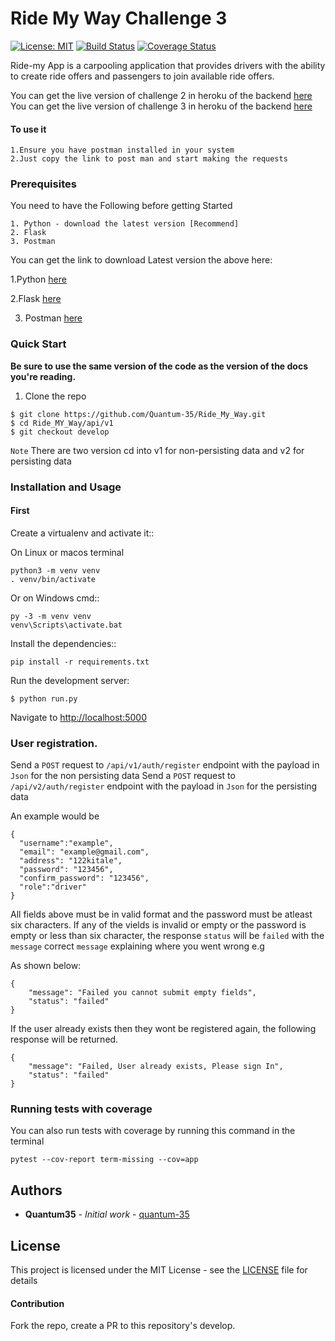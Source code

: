 # Ride My Way Challenge 3
[![License: MIT](https://img.shields.io/badge/License-MIT-yellow.svg)](https://opensource.org/licenses/MIT)
[![Build Status](https://travis-ci.org/Quantum-35/Ride_My_Way_Challenge2.svg?branch=ft-develop-ch3-signup-%23158626501)](https://travis-ci.org/Quantum-35/Ride_My_Way_Challenge2)
[![Coverage Status](https://coveralls.io/repos/github/Quantum-35/Ride_My_Way_Challenge2/badge.svg?branch=fix-bugs)](https://coveralls.io/github/Quantum-35/Ride_My_Way_Challenge2?branch=fix-bugs)

Ride-my App is a carpooling application that provides drivers with the ability to create ride offers
and passengers to join available ride offers.

You can get the live version of challenge 2 in heroku of the backend [here](https://andela-challenge2-ride-with-me.herokuapp.com)
You can get the live version of challenge 3 in heroku of the backend [here](https://fix-bugs.herokuapp.com)
#### To use it 
```
1.Ensure you have postman installed in your system
2.Just copy the link to post man and start making the requests
```

### Prerequisites

You need to have the Following before getting Started

```
1. Python - download the latest version [Recommend]
2. Flask
3. Postman
```
You can get the link to download Latest version the above here:

   1.Python [here](https://www.python.org/downloads/)
    
   2.Flask [here](http://flask.pocoo.org/docs/1.0/installation/)
    
   3. Postman [here](https://www.getpostman.com/apps)


### Quick Start
**Be sure to use the same version of the code as the version of the docs
you're reading.**

1. Clone the repo
  ```
  $ git clone https://github.com/Quantum-35/Ride_My_Way.git
  $ cd Ride_MY_Way/api/v1
  $ git checkout develop
  ```
```Note``` There are two version cd into v1 for non-persisting data and v2 for persisting data

### Installation and Usage
#### First
Create a virtualenv and activate it::

On Linux or macos terminal

    python3 -m venv venv
    . venv/bin/activate

Or on Windows cmd::

    py -3 -m venv venv
    venv\Scripts\activate.bat

Install the dependencies::

    pip install -r requirements.txt 

Run the development server:
  ```
  $ python run.py
  ```

Navigate to [http://localhost:5000](http://localhost:5000)

### User registration.
Send a `POST` request to `/api/v1/auth/register` endpoint with the payload in
`Json` for the non persisting data
Send a `POST` request to `/api/v2/auth/register` endpoint with the payload in
`Json` for the  persisting data

An example would be
```
{   
  "username":"example",
  "email": "example@gmail.com",
  "address": "122kitale",
  "password": "123456",
  "confirm_password": "123456",
  "role":"driver"
}
```

All fields above must be in valid  format and the password must be
atleast six characters.
If any of the vields is invalid  or empty or the password is empty or less than
six character, the response `status` will be `failed` with the `message` correct `message`
explaining where you went wrong e.g

As shown below:
```
{
    "message": "Failed you cannot submit empty fields",
    "status": "failed"
}
```

If the user already exists then they wont be registered again, the
following response will be returned.
```
{
    "message": "Failed, User already exists, Please sign In",
    "status": "failed"
}
```

### Running tests with coverage
You can also run tests with coverage by running this command in the terminal
```
pytest --cov-report term-missing --cov=app
```
## Authors

* **Quantum35** - *Initial work* - [quantum-35](https://github.com/Quantum-35/Ride_My_Way/)

## License

This project is licensed under the MIT License - see the [LICENSE](LICENSE) file for details

#### Contribution
Fork the repo, create a PR to this repository's develop.
